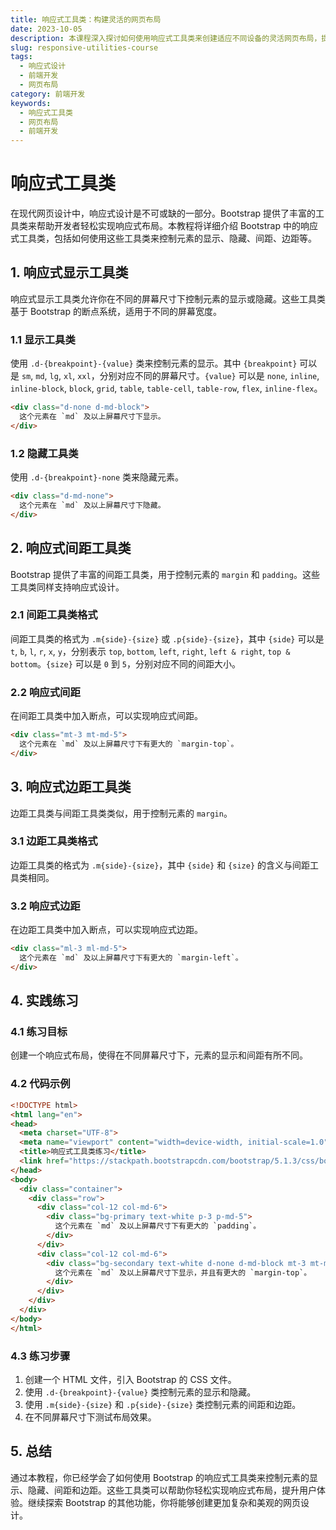 ```yaml
---
title: 响应式工具类：构建灵活的网页布局
date: 2023-10-05
description: 本课程深入探讨如何使用响应式工具类来创建适应不同设备的灵活网页布局，提升用户体验。
slug: responsive-utilities-course
tags:
  - 响应式设计
  - 前端开发
  - 网页布局
category: 前端开发
keywords:
  - 响应式工具类
  - 网页布局
  - 前端开发
---
```


# 响应式工具类

在现代网页设计中，响应式设计是不可或缺的一部分。Bootstrap 提供了丰富的工具类来帮助开发者轻松实现响应式布局。本教程将详细介绍 Bootstrap 中的响应式工具类，包括如何使用这些工具类来控制元素的显示、隐藏、间距、边距等。

## 1. 响应式显示工具类

响应式显示工具类允许你在不同的屏幕尺寸下控制元素的显示或隐藏。这些工具类基于 Bootstrap 的断点系统，适用于不同的屏幕宽度。

### 1.1 显示工具类

使用 `.d-{breakpoint}-{value}` 类来控制元素的显示。其中 `{breakpoint}` 可以是 `sm`, `md`, `lg`, `xl`, `xxl`，分别对应不同的屏幕尺寸。`{value}` 可以是 `none`, `inline`, `inline-block`, `block`, `grid`, `table`, `table-cell`, `table-row`, `flex`, `inline-flex`。

```html
<div class="d-none d-md-block">
  这个元素在 `md` 及以上屏幕尺寸下显示。
</div>
```

### 1.2 隐藏工具类

使用 `.d-{breakpoint}-none` 类来隐藏元素。

```html
<div class="d-md-none">
  这个元素在 `md` 及以上屏幕尺寸下隐藏。
</div>
```

## 2. 响应式间距工具类

Bootstrap 提供了丰富的间距工具类，用于控制元素的 `margin` 和 `padding`。这些工具类同样支持响应式设计。

### 2.1 间距工具类格式

间距工具类的格式为 `.m{side}-{size}` 或 `.p{side}-{size}`，其中 `{side}` 可以是 `t`, `b`, `l`, `r`, `x`, `y`，分别表示 `top`, `bottom`, `left`, `right`, `left & right`, `top & bottom`。`{size}` 可以是 `0` 到 `5`，分别对应不同的间距大小。

### 2.2 响应式间距

在间距工具类中加入断点，可以实现响应式间距。

```html
<div class="mt-3 mt-md-5">
  这个元素在 `md` 及以上屏幕尺寸下有更大的 `margin-top`。
</div>
```

## 3. 响应式边距工具类

边距工具类与间距工具类类似，用于控制元素的 `margin`。

### 3.1 边距工具类格式

边距工具类的格式为 `.m{side}-{size}`，其中 `{side}` 和 `{size}` 的含义与间距工具类相同。

### 3.2 响应式边距

在边距工具类中加入断点，可以实现响应式边距。

```html
<div class="ml-3 ml-md-5">
  这个元素在 `md` 及以上屏幕尺寸下有更大的 `margin-left`。
</div>
```

## 4. 实践练习

### 4.1 练习目标

创建一个响应式布局，使得在不同屏幕尺寸下，元素的显示和间距有所不同。

### 4.2 代码示例

```html
<!DOCTYPE html>
<html lang="en">
<head>
  <meta charset="UTF-8">
  <meta name="viewport" content="width=device-width, initial-scale=1.0">
  <title>响应式工具类练习</title>
  <link href="https://stackpath.bootstrapcdn.com/bootstrap/5.1.3/css/bootstrap.min.css" rel="stylesheet">
</head>
<body>
  <div class="container">
    <div class="row">
      <div class="col-12 col-md-6">
        <div class="bg-primary text-white p-3 p-md-5">
          这个元素在 `md` 及以上屏幕尺寸下有更大的 `padding`。
        </div>
      </div>
      <div class="col-12 col-md-6">
        <div class="bg-secondary text-white d-none d-md-block mt-3 mt-md-5">
          这个元素在 `md` 及以上屏幕尺寸下显示，并且有更大的 `margin-top`。
        </div>
      </div>
    </div>
  </div>
</body>
</html>
```

### 4.3 练习步骤

1. 创建一个 HTML 文件，引入 Bootstrap 的 CSS 文件。
2. 使用 `.d-{breakpoint}-{value}` 类控制元素的显示和隐藏。
3. 使用 `.m{side}-{size}` 和 `.p{side}-{size}` 类控制元素的间距和边距。
4. 在不同屏幕尺寸下测试布局效果。

## 5. 总结

通过本教程，你已经学会了如何使用 Bootstrap 的响应式工具类来控制元素的显示、隐藏、间距和边距。这些工具类可以帮助你轻松实现响应式布局，提升用户体验。继续探索 Bootstrap 的其他功能，你将能够创建更加复杂和美观的网页设计。